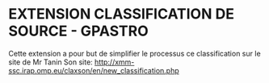 # EXTENSION CLASSIFICATION DE SOURCE - GPASTRO

Cette extension a pour but de simplifier le processus ce classification sur le site de Mr Tanin
Son site: http://xmm-ssc.irap.omp.eu/claxson/en/new_classification.php

